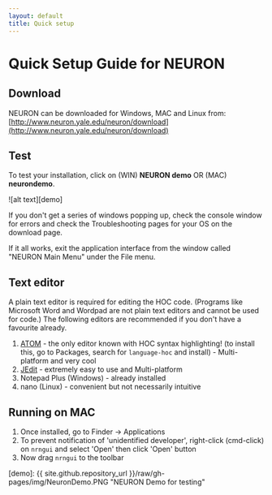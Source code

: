 ```yaml
---
layout: default
title: Quick setup
---
```


# Quick Setup Guide for NEURON

## Download

NEURON can be downloaded for Windows, MAC and Linux from: [http://www.neuron.yale.edu/neuron/download](http://www.neuron.yale.edu/neuron/download)

## Test

To test your installation, click on (WIN) **NEURON demo** OR (MAC) **neurondemo**.  

![alt text][demo]


If you don't get a series of windows popping up, check the console window for errors and check the Troubleshooting pages for your OS on the download page.  

If it all works, exit the application interface from the window called "NEURON Main Menu" under the File menu.

## Text editor

A plain text editor is required for editing the HOC code. (Programs like Microsoft Word and Wordpad are not plain text editors and cannot be used for code.)  The following editors are recommended if you don't have a favourite already.

1. [ATOM](https://atom.io) - the only editor known with HOC syntax highlighting! (to install this, go to Packages, search for `language-hoc` and install) - Multi-platform and very cool
1. [JEdit](http://jedit.org) - extremely easy to use and Multi-platform
1. Notepad Plus (Windows) - already installed
1. nano (Linux) - convenient but not necessarily intuitive

## Running on MAC

1. Once installed, go to Finder -> Applications
1. To prevent notification of 'unidentified developer', right-click (cmd-click) on `nrngui` and select 'Open' then click 'Open' button
1. Now drag `nrngui` to the toolbar

[demo]: {{ site.github.repository_url }}/raw/gh-pages/img/NeuronDemo.PNG "NEURON Demo for testing"
